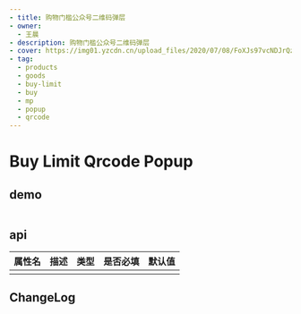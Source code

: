 ```yaml
---
- title: 购物门槛公众号二维码弹层
- owner:
  - 王晨
- description: 购物门槛公众号二维码弹层
- cover: https://img01.yzcdn.cn/upload_files/2020/07/08/FoXJs97vcNDJrQzQzp6hjb3wPOWn.png
- tag:
  - products
  - goods
  - buy-limit
  - buy
  - mp
  - popup
  - qrcode
---
```


# Buy Limit Qrcode Popup

## demo
```
```

## api
| 属性名  | 描述                 | 类型                                                  | 是否必填 | 默认值               |
| ------ | ------------------- | ---------------------------------------------------- | ------- | ------------------- |
|        |                     |                                                      |         |                     |

## ChangeLog

